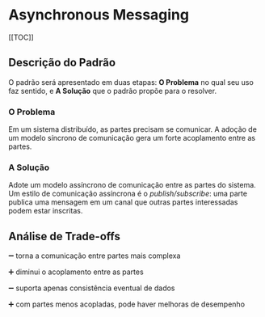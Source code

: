 # Asynchronous Messaging

[[TOC]]

## Descrição do Padrão

O padrão será apresentado em duas etapas: **O Problema** no qual seu uso faz sentido, e **A Solução** que o padrão propõe para o resolver.

### O Problema

Em um sistema distribuído, as partes precisam se comunicar. A adoção de um modelo síncrono de comunicação gera um forte acoplamento entre as partes.

### A Solução

Adote um modelo assíncrono de comunicação entre as partes do sistema. Um estilo de comunicação assíncrona é o _publish/subscribe_: uma parte publica uma mensagem em um canal que outras partes interessadas podem estar inscritas.

## Análise de Trade-offs

:heavy_minus_sign: torna a comunicação entre partes mais complexa

:heavy_plus_sign: diminui o acoplamento entre as partes

:heavy_minus_sign: suporta apenas consistência eventual de dados

:heavy_plus_sign: com partes menos acopladas, pode haver melhoras de desempenho

